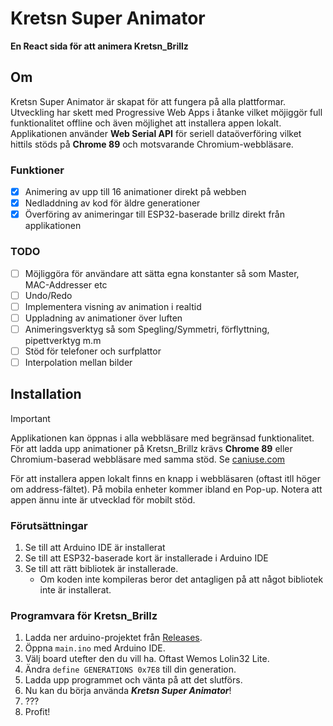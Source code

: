 # Kretsn Super Animator
**En React sida för att animera Kretsn_Brillz**
## Om
Kretsn Super Animator är skapat för att fungera på alla plattformar. Utveckling har skett med Progressive Web Apps i åtanke vilket möjiggör full funktionalitet offline och även möjlighet att installera appen lokalt. Applikationen använder **Web Serial API** för seriell dataöverföring vilket hittils stöds på **Chrome 89** och motsvarande Chromium-webbläsare.
### Funktioner
- [x] Animering av upp till 16 animationer direkt på webben
- [x] Nedladdning av kod för äldre generationer
- [x] Överföring av animeringar till ESP32-baserade brillz direkt från applikationen
### TODO
- [ ] Möjliggöra för användare att sätta egna konstanter så som Master, MAC-Addresser etc
- [ ] Undo/Redo
- [ ] Implementera visning av animation i realtid
- [ ] Uppladning av animationer över luften
- [ ] Animeringsverktyg så som Spegling/Symmetri, förflyttning, pipettverktyg m.m
- [ ] Stöd för telefoner och surfplattor
- [ ] Interpolation mellan bilder
## Installation
> [!IMPORTANT]
> Applikationen kan öppnas i alla webbläsare med begränsad funktionalitet. 
> För att ladda upp animationer på Kretsn_Brillz krävs **Chrome 89** eller Chromium-baserad webbläsare med samma stöd.
> Se [caniuse.com](https://caniuse.com/web-serial)

För att installera appen lokalt finns en knapp i webbläsaren (oftast itll höger om address-fältet). På mobila enheter kommer ibland en Pop-up. Notera att appen ännu inte är utvecklad för mobilt stöd.

### Förutsättningar
1. Se till att Arduino IDE är installerat
2. Se till att ESP32-baserade kort är installerade i Arduino IDE
3. Se till att rätt bibliotek är installerade.
   - Om koden inte kompileras beror det antagligen på att något bibliotek inte är installerat.
### Programvara för Kretsn_Brillz
1. Ladda ner arduino-projektet från [Releases](https://github.com/theozor/kretsn_super_animator/releases/tag/v0.1).
2. Öppna `main.ino` med Arduino IDE.
3. Välj board utefter den du vill ha. Oftast Wemos Lolin32 Lite.
4. Ändra `define GENERATIONS 0x7E8` till din generation.
5. Ladda upp programmet och vänta på att det slutförs.
6. Nu kan du börja använda ***Kretsn Super Animator***!
7. ???
8. Profit!
